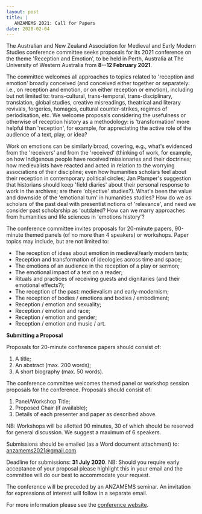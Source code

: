 ```yaml
---
layout: post
title: |
   ANZAMEMS 2021: Call for Papers
date: 2020-02-04
---
```


<div>



The Australian and New Zealand Association for Medieval and
Early Modern Studies conference committee seeks proposals for its 2021
conference on the theme 'Reception and Emotion', to be held in Perth,
Australia at The University of Western Australia from **8--12 February
2021**.

The committee welcomes all approaches to topics
related to 'reception and emotion' broadly conceived (and conceived
either together or separately: i.e., on reception and emotion, or on
either reception or emotion), including but not limited to:
trans-cultural, trans-temporal, trans-disciplinary, translation, global
studies, creative misreadings, theatrical and literary revivals,
forgeries, homages, cultural counter-strikes, regimes of periodisation,
etc. We welcome proposals considering the usefulness or otherwise of
reception history as a methodology: is 'transformation' more helpful
than 'reception', for example, for appreciating the active role of the
audience of a text, play, or idea?

Work on emotions can be
similarly broad, covering, e.g., what's evidenced from the 'receivers'
and from the 'received' (thinking of work, for example, on how
Indigenous people have received missionaries and their doctrines; how
medievalists have reacted and acted in relation to the worrying
associations of their discipline; even how humanities scholars feel
about their reception in contemporary political circles; Jan Plamper's
suggestion that historians should keep 'field diaries' about their
personal response to work in the archives; are there 'objective'
studies?). What's been the value and downside of the 'emotional turn' in
humanities studies? How do we as scholars of the past deal with
presentist notions of 'relevance', and need we consider past scholarship
as 'outdated? How can we marry approaches from humanities and life
sciences in 'emotions history'?

The conference committee
invites proposals for 20-minute papers, 90-minute themed panels (of no
more than 4 speakers) or workshops. Paper topics may include, but are
not limited to:


-   The reception of ideas about emotion in medieval/early modern texts;
-   Reception and transformation of ideologies across time and space;
-   The emotions of an audience in the reception of a play or sermon;
-   The emotional impact of a text on a reader;
-   Rituals and practices of receiving guests and dignitaries (and their
    emotional effects?);
-   The reception of the past: medievalism and early-modernism;
-   The reception of bodies / emotions and bodies / embodiment;
-   Reception / emotion and sexuality;
-   Reception / emotion and race;
-   Reception / emotion and gender;
-   Reception / emotion and music / art.


**Submitting a Proposal**

Proposals for 20-minute
conference papers should consist of:


1.  A title;
2.  An abstract (max. 200 words);
3.  A short biography (max. 50 words).


The conference committee welcomes themed panel or workshop session
proposals for the conference. Proposals should consist of:


1.  Panel/Workshop Title;
2.  Proposed Chair (if available);
3.  Details of each presenter and paper as described above.


NB: Workshops will be allotted 90 minutes, 30 of which should be
reserved for general discussion. We suggest a maximum of 6
speakers.

Submissions should be emailed (as a Word document
attachment) to: <anzamems2021@gmail.com>.

Deadline for
submissions: **31 July 2020**.
NB: Should you require early
acceptance of your proposal please highlight this in your email and the
committee will do our best to accommodate your request.

The
conference will be preceded by an ANZAMEMS seminar. An invitation for
expressions of interest will follow in a separate email.

For
more information please see the [conference
website](https://www.anzamems2021.com/).



</div>
